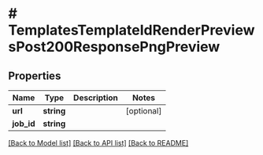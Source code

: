 # # TemplatesTemplateIdRenderPreviewsPost200ResponsePngPreview

## Properties

Name | Type | Description | Notes
------------ | ------------- | ------------- | -------------
**url** | **string** |  | [optional]
**job_id** | **string** |  |

[[Back to Model list]](../../README.md#models) [[Back to API list]](../../README.md#endpoints) [[Back to README]](../../README.md)
